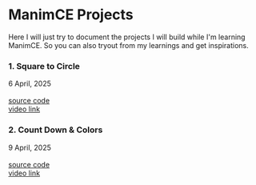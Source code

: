 # ManimCE Projects

Here I will just try to document the projects I will build while I'm learning ManimCE. So you can also tryout from my learnings and get inspirations.

### 1. Square to Circle
6 April, 2025<br>
<br>
[source code](./sources/square-to-circle.py)<br>
[video link](https://youtu.be/48KaZ-mDF40)

### 2. Count Down & Colors
9 April, 2025<br>
<br>
[source code](./sources/countdown.py)<br>
[video link](https://youtu.be/gpYQGjl2Kug)